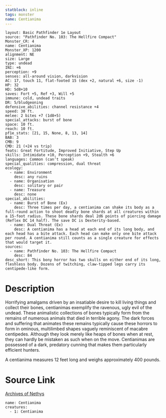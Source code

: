 ```yaml
---
statblock: inline
tags: monster
name: Centianima
---
```

```statblock
layout: Basic Pathfinder 1e Layout
source: "Pathfinder No. 103: The Hellfire Compact"
Monster_CR: 4
name: Centianima
Monster_XP: 1200
alignment: NE
size: Large
type: undead
INI: +6
perception: +9
senses: all-around vision, darkvision
AC: 17, touch 11, flat-footed 15 (dex +2, natural +6, size -1)
HP: 32
HD: 5d8+10
saves: Fort +5, Ref +3, Will +5
immune: cold, undead traits
DR: 5/bludgeoning
defensive_abilities: channel resistance +4
speed: 30 ft.
melee: 2 bites +7 (1d8+5)
special_attacks: burst of bone
space: 10 ft.
reach: 10 ft.
pf1e_stats: [21, 15, None, 8, 13, 14]
BAB: 3
CMB: 9
CMD: 21 (+24 vs trip)
feats: Great Fortitude, Improved Initiative, Step Up
skills: Intimidate +10, Perception +9, Stealth +6
languages: Common (can’t speak)
special_qualities: compression, dual threat
ecology:
  - name: Environment
    desc: any ruins
  - name: Organisation
    desc: solitary or pair
  - name: Treasure
    desc: none
special_abilities:
  - name: Burst of Bone (Ex)
    desc: Three times per day, a centianima can shake its body as a full-round action to shoot deadly bone shards at all creatures within a 15-foot radius. These bone shards deal 2d6 points of piercing damage (Reflex DC 14 half). The save DC is Dexterity-based.
  - name: Dual Threat (Ex)
    desc: A centianima has a head at each end of its long body, and each head has a bite attack. Each head can make only one bite attack per round. A centianima still counts as a single creature for effects that would target it.
sources:
  - name: Pathfinder No. 103: The Hellfire Compact
    desc: 84
desc_short: This bony horror has two skulls on either end of its long, fleshless body. Dozens of twitching, claw-tipped legs carry its centipede-like form.
```
# Description
Horrifying amalgams driven by an insatiable desire to kill living things and collect their bones, centianimas exemplify the ravenous, ugly evil of the undead. These animalistic collections of bones typically form from the remains of numerous animals that died in terrible agony. The dark forces and suffering that animates these remains typically cause these horrors to form in ominous, multilimbed shapes vaguely reminiscent of macabre centipedes. Although they look merely like heaps of bones when at rest, they can hardly be mistaken as such when on the move. Centianimas are possessed of a dark, predatory cunning that makes them particularly efficient hunters.

A centianima measures 12 feet long and weighs approximately 400 pounds.
# Source Link
[Archives of Nethys](https://aonprd.com/MonsterDisplay.aspx?ItemName=Centianima)
```encounter-table
name: Centianima
creatures:
  - 1: Centianima
```
